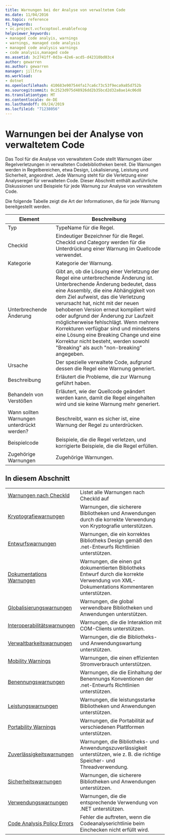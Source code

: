 ```yaml
---
title: Warnungen bei der Analyse von verwaltetem Code
ms.date: 11/04/2016
ms.topic: reference
f1_keywords:
- vc.project.vcfxcoptool.enablefxcop
helpviewer_keywords:
- managed code analyis, warnings
- warnings, managed code analysis
- managed code analysis warnings
- code analysis,managed code
ms.assetid: 3c2741ff-0d3a-42e6-acd5-d42310bd03c4
author: gewarren
ms.author: gewarren
manager: jillfra
ms.workload:
- dotnet
ms.openlocfilehash: 410683e907544fa17ca6c73c53f9eca9a85d752b
ms.sourcegitcommit: 0c2523d975d48926dd2b35bcd2d32a8ae14c06d8
ms.translationtype: MT
ms.contentlocale: de-DE
ms.lasthandoff: 09/24/2019
ms.locfileid: "71238056"
---
```

# <a name="code-analysis-for-managed-code-warnings"></a>Warnungen bei der Analyse von verwaltetem Code
Das Tool für die Analyse von verwaltetem Code stellt Warnungen über Regelverletzungen in verwalteten Codebibliotheken bereit. Die Warnungen werden in Regelbereichen, etwa Design, Lokalisierung, Leistung und Sicherheit, angeordnet. Jede Warnung steht für die Verletzung einer Analyseregel für verwalteten Code. Dieser Abschnitt enthält ausführliche Diskussionen und Beispiele für jede Warnung zur Analyse von verwaltetem Code.

 Die folgende Tabelle zeigt die Art der Informationen, die für jede Warnung bereitgestellt werden.

|Element|Beschreibung|
|----------|-----------------|
|Typ|TypeName für die Regel.|
|CheckId|Eindeutiger Bezeichner für die Regel. CheckId und Category werden für die Unterdrückung einer Warnung im Quellcode verwendet.|
|Kategorie|Kategorie der Warnung.|
|Unterbrechende Änderung|Gibt an, ob die Lösung einer Verletzung der Regel eine unterbrechende Änderung ist. Unterbrechende Änderung bedeutet, dass eine Assembly, die eine Abhängigkeit von dem Ziel aufweist, das die Verletzung verursacht hat, nicht mit der neuen behobenen Version erneut kompiliert wird oder aufgrund der Änderung zur Laufzeit möglicherweise fehlschlägt. Wenn mehrere Korrekturen verfügbar sind und mindestens eine Lösung eine Breaking Change und eine Korrektur nicht besteht, werden sowohl "Breaking" als auch "non-breaking" angegeben.|
|Ursache|Der spezielle verwaltete Code, aufgrund dessen die Regel eine Warnung generiert.|
|Beschreibung|Erläutert die Probleme, die zur Warnung geführt haben.|
|Behandeln von Verstößen|Erläutert, wie der Quellcode geändert werden kann, damit die Regel eingehalten wird und sie keine Warnung mehr generiert.|
|Wann sollten Warnungen unterdrückt werden?|Beschreibt, wann es sicher ist, eine Warnung der Regel zu unterdrücken.|
|Beispielcode|Beispiele, die die Regel verletzen, und korrigierte Beispiele, die die Regel erfüllen.|
|Zugehörige Warnungen|Zugehörige Warnungen.|

## <a name="in-this-section"></a>In diesem Abschnitt

|||
|-|-|
|[Warnungen nach CheckId](../code-quality/code-analysis-warnings-for-managed-code-by-checkid.md)|Listet alle Warnungen nach CheckId auf|
|[Kryptografiewarnungen](../code-quality/cryptography-warnings.md)|Warnungen, die sicherere Bibliotheken und Anwendungen durch die korrekte Verwendung von Kryptografie unterstützen.|
|[Entwurfswarnungen](../code-quality/design-warnings.md)|Warnungen, die ein korrektes Bibliotheks Design gemäß den .net-Entwurfs Richtlinien unterstützen.|
|[Dokumentations Warnungen](../code-quality/documentation-warnings.md)|Warnungen, die einen gut dokumentierten Bibliotheks Entwurf durch die korrekte Verwendung von XML-Dokumentations Kommentaren unterstützen.|
|[Globalisierungswarnungen](../code-quality/globalization-warnings.md)|Warnungen, die global verwendbare Bibliotheken und Anwendungen unterstützen.|
|[Interoperabilitätswarnungen](../code-quality/interoperability-warnings.md)|Warnungen, die die Interaktion mit COM-Clients unterstützen.|
|[Verwaltbarkeitswarnungen](../code-quality/maintainability-warnings.md)|Warnungen, die die Bibliotheks- und Anwendungswartung unterstützen.|
|[Mobility Warnings](../code-quality/mobility-warnings.md)|Warnungen, die einen effizienten Stromverbrauch unterstützen.|
|[Benennungswarnungen](../code-quality/naming-warnings.md)|Warnungen, die die Einhaltung der Benennungs Konventionen der .net-Entwurfs Richtlinien unterstützen.|
|[Leistungswarnungen](../code-quality/performance-warnings.md)|Warnungen, die leistungsstarke Bibliotheken und Anwendungen unterstützen.|
|[Portability Warnings](../code-quality/portability-warnings.md)|Warnungen, die Portabilität auf verschiedenen Plattformen unterstützen.|
|[Zuverlässigkeitswarnungen](../code-quality/reliability-warnings.md)|Warnungen, die Bibliotheks- und Anwendungszuverlässigkeit unterstützen, wie z. B. die richtige Speicher- und Threadverwendung.|
|[Sicherheitswarnungen](../code-quality/security-warnings.md)|Warnungen, die sicherere Bibliotheken und Anwendungen unterstützen.|
|[Verwendungswarnungen](../code-quality/usage-warnings.md)|Warnungen, die die entsprechende Verwendung von .NET unterstützen.|
|[Code Analysis Policy Errors](../code-quality/code-analysis-policy-errors.md)|Fehler die auftreten, wenn die Codeanalyserichtlinie beim Einchecken nicht erfüllt wird.|

